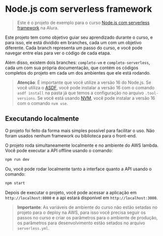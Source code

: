 # Node.js com serverless framework

> Este é o projeto de exemplo para o curso [Node.js com serverless framework](tbd) na Alura.

Este projeto tem como objetivo guiar seu aprendizado durante o curso, e para isso, ele está dividido em branches, cada um com um objetivo diferente. Cada branch representa um passo do curso, e você pode navegar entre elas para ver o código de cada etapa.

Além disso, existem dois branches: `completo-vm` e `completo-serverless`, cada um com sua própria documentação, que contém os códigos completos do projeto em cada um dos ambientes que ele está rodando.

> **Atenção**: É importante que você utilize a versão 16 do Node.js. Se você utiliza o [ASDF](https://asdf-vm.com/#/), você pode instalar a versão 16 com o comando `asdf install` na pasta já que temos a configuração no arquivo `.tool-versions`. Se você está usando [NVM](https://github.com/nvm-sh/nvm), você pode instalar a versão 16 com o comando `nvm use`.

## Executando localmente

O projeto foi feito da forma mais simples possível para facilitar o uso. Não foram usados nenhum framework ou biblioteca para o front-end.

O projeto roda simultaneamente localmente e no ambiente do AWS lambda. Você pode executar a API offline usando o comando:

```bash
npm run dev
```

Ou, você pode rodar localmente tanto a interface quanto a API usando o comando:

```bash
npm start
```

Depois de executar o projeto, você pode acessar a aplicação em `http://localhost:8000` e a api estará disponível em `http://localhost:3000`.

> __Importante__: As variáveis de ambiente do curso não estão setadas no projeto para o deploy na AWS, para isso você precisa seguir os passos no curso e criar os parâmetros para o ambiente de produção, os parâmetros para desenvolvimento estão setados no arquivo `serverless.yml`.
